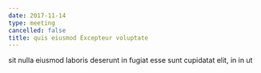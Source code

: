 ```yaml
---
date: 2017-11-14
type: meeting
cancelled: false
title: quis eiusmod Excepteur voluptate
---
```

sit nulla eiusmod laboris deserunt in fugiat esse sunt cupidatat elit, in in ut